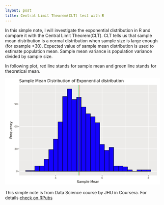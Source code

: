 ```yaml
---
layout: post
title: Central Limit Theorem(CLT) test with R
---
```


In this simple note, I will investigate the exponential distribution in R and compare it with the Central Limit Theorem(CLT). 
CLT tells us that sample mean distribution is a normal distribution when sample size is large enough (for example >30). Expected 
value of sample mean distribution is used to estimate population mean. Sample mean variance is population variance divided 
by sample size.  


In following plot, red line stands for sample mean and green line stands for theoretical mean.

![CLT](/images/ds-r-jhu/CLT.png)  



This simple note is from Data Science course by JHU in Coursera. For details [check on RPubs](http://rpubs.com/fengliplatform/260393)  

